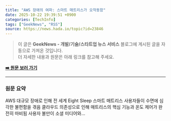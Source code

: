 ```yaml
---
title: "AWS 장애의 여파: 스마트 매트리스가 오작동함"
date: 2025-10-22 19:39:51 +0900
categories: [TechInfo]
tags: ["GeekNews", "RSS"]
source: https://news.hada.io/topic?id=23846
---
```

> 이 글은 **GeekNews - 개발/기술/스타트업 뉴스 서비스** 블로그에 게시된 글을 자동으로 가져온 것입니다. <br>
> 더 자세한 내용과 원문은 아래 링크를 참고해 주세요.

[**➡️ 원문 보러 가기**](https://news.hada.io/topic?id=23846)

---

### 원문 요약
AWS 대규모 장애로 인해 전 세계 Eight Sleep 스마트 매트리스 사용자들이 수면에 심각한 불편함을 겪음 클라우드 의존성으로 인해 매트리스의 핵심 기능과 온도 제어가 완전히 마비됨 사용자 불만이 소셜 미디어와...
